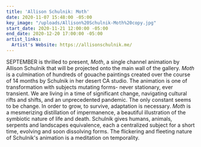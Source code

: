 ```yaml
---
title: 'Allison Schulnik: Moth'
date: 2020-11-07 15:48:00 -05:00
key_image: "/uploads/Allison%20Schulnik-Moth%20copy.jpg"
start_date: 2020-11-21 12:00:00 -05:00
end_date: 2020-12-20 17:00:00 -05:00
artist_links:
  Artist's Website: https://allisonschulnik.me/
---
```


SEPTEMBER is thrilled to present, *Moth*, a single channel animation by Allison Schulnik that will be projected onto the main wall of the gallery. *Moth* is a culmination of hundreds of gouache paintings created over the course of 14 months by Schulnik in her desert CA studio. The animation is one of transformation with subjects mutating forms- never stationary, ever transient. We are living in a time of significant change, navigating cultural rifts and shifts, and an unprecedented pandemic. The only constant seems to be change. In order to grow, to survive, adaptation is necessary. *Moth* is a mesmerizing distillation of impermanence, a beautiful illustration of the symbiotic nature of life and death. Schulnik gives humans, animals, serpents and landscapes equivalence, each a centralized subject for a short time, evolving and soon dissolving forms. The flickering and fleeting nature of Schulnik's animation is a meditation on temporality.